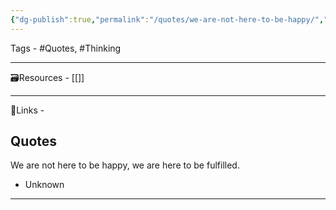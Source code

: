 ```yaml
---
{"dg-publish":true,"permalink":"/quotes/we-are-not-here-to-be-happy/","dgPassFrontmatter":true,"noteIcon":"3","created":"2023-11-14T21:08:39.755+05:30","updated":"2023-12-12T23:34:39.182+05:30"}
---
```



Tags - #Quotes, #Thinking 

---

🗃Resources - [[]]

---
 🔗Links -

## Quotes

We are not here to be happy, we are here to be fulfilled.
- Unknown
---
